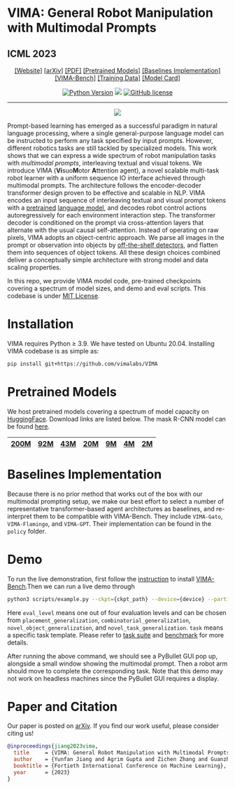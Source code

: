 # VIMA: General Robot Manipulation with Multimodal Prompts
## ICML 2023
<div align="center">

[[Website]](https://vimalabs.github.io/)
[[arXiv]](https://arxiv.org/abs/2210.03094)
[[PDF]](https://vimalabs.github.io/assets/vima_paper.pdf)
[[Pretrained Models]](#Pretrained-Models)
[[Baselines Implementation]](#Baselines-Implementation)
[[VIMA-Bench]](https://github.com/vimalabs/VimaBench)
[[Training Data]](https://huggingface.co/datasets/VIMA/VIMA-Data)
[[Model Card]](model-card.md)

[![Python Version](https://img.shields.io/badge/Python-3.9-blue.svg)](https://github.com/vimalabs/VIMA)
[<img src="https://img.shields.io/badge/Framework-PyTorch-red.svg"/>](https://pytorch.org/)
[![GitHub license](https://img.shields.io/github/license/vimalabs/VIMA)](https://github.com/vimalabs/VIMA/blob/main/LICENSE)
______________________________________________________________________
![](images/pull.png)
</div>

Prompt-based learning has emerged as a successful paradigm in natural language processing, where a single general-purpose language model can be instructed to perform any task specified by input prompts. However, different robotics tasks are still tackled by specialized models. This work shows that we can express a wide spectrum of robot manipulation tasks with *multimodal prompts*, interleaving textual and visual tokens.
We introduce VIMA (**Vi**suo**M**otor **A**ttention agent), a novel scalable multi-task robot learner with a uniform sequence IO interface achieved through multimodal prompts. The architecture follows the encoder-decoder transformer design proven to be effective and scalable in NLP. VIMA encodes an input sequence of interleaving textual and visual prompt tokens with a [pretrained](https://www.deepmind.com/publications/multimodal-few-shot-learning-with-frozen-language-models) [language model](https://ai.googleblog.com/2020/02/exploring-transfer-learning-with-t5.html), and decodes robot control actions autoregressively for each environment interaction step. The transformer decoder is conditioned on the prompt via cross-attention layers that alternate with the usual causal self-attention. Instead of operating on raw pixels, VIMA adopts an object-centric approach. We parse all images in the prompt or observation into objects by [off-the-shelf detectors](https://arxiv.org/abs/1703.06870), and flatten them into sequences of object tokens. All these design choices combined deliver a conceptually simple architecture with strong model and data scaling properties.

In this repo, we provide VIMA model code, pre-trained checkpoints covering a spectrum of model sizes, and demo and eval scripts. This codebase is under [MIT License](LICENSE).

# Installation
VIMA requires Python ≥ 3.9. We have tested on Ubuntu 20.04. Installing VIMA codebase is as simple as:

```bash
pip install git+https://github.com/vimalabs/VIMA
```

# Pretrained Models
We host pretrained models covering a spectrum of model capacity on [HuggingFace](https://huggingface.co/VIMA/VIMA). Download links are listed below. The mask R-CNN model can be found [here](https://huggingface.co/VIMA/VIMA/resolve/main/mask_rcnn.pth).

| [200M](https://huggingface.co/VIMA/VIMA/resolve/main/200M.ckpt) | [92M](https://huggingface.co/VIMA/VIMA/resolve/main/92M.ckpt) | [43M](https://huggingface.co/VIMA/VIMA/resolve/main/43M.ckpt) | [20M](https://huggingface.co/VIMA/VIMA/resolve/main/20M.ckpt) | [9M](https://huggingface.co/VIMA/VIMA/resolve/main/9M.ckpt) | [4M](https://huggingface.co/VIMA/VIMA/resolve/main/4M.ckpt) | [2M](https://huggingface.co/VIMA/VIMA/resolve/main/2M.ckpt)    |
|-----------------------------------------------------------------|---------------------------------------------------------------|---------------------------------------------------------------|---------------------------------------------------------------|-------------------------------------------------------------|-------------------------------------------------------------|-----|

# Baselines Implementation
Because there is no prior method that works out of the box with our multimodal prompting setup, we make our best effort to select a number of representative transformer-based agent architectures as baselines, and re-interpret them to be compatible with VIMA-Bench. They include ```VIMA-Gato```, ```VIMA-Flamingo```, and ```VIMA-GPT```. Their implementation can be found in the ```policy``` folder.

# Demo
To run the live demonstration, first follow the [instruction](https://github.com/vimalabs/VimaBench/tree/main#installation) to install [VIMA-Bench](https://github.com/vimalabs/VimaBench).Then we can run a live demo through

```bash
python3 scripts/example.py --ckpt={ckpt_path} --device={device} --partition={eval_level} --task={task}
```

Here `eval_level` means one out of four evaluation levels and can be chosen from `placement_generalization`, `combinatorial_generalization`, `novel_object_generalization`, and `novel_task_generalization`. `task` means a specific task template. Please refer to [task suite](https://github.com/vimalabs/VimaBench/tree/main#task-suite) and [benchmark](https://github.com/vimalabs/VimaBench/tree/main#evaluation-benchmark) for more details.

After running the above command, we should see a PyBullet GUI pop up, alongside a small window showing the multimodal prompt. Then a robot arm should move to complete the corresponding task. Note that this demo may not work on headless machines since the PyBullet GUI requires a display.

# Paper and Citation

Our paper is posted on [arXiv](https://arxiv.org/abs/2210.03094). If you find our work useful, please consider citing us! 

```bibtex
@inproceedings{jiang2023vima,
  title     = {VIMA: General Robot Manipulation with Multimodal Prompts},
  author    = {Yunfan Jiang and Agrim Gupta and Zichen Zhang and Guanzhi Wang and Yongqiang Dou and Yanjun Chen and Li Fei-Fei and Anima Anandkumar and Yuke Zhu and Linxi Fan},
  booktitle = {Fortieth International Conference on Machine Learning},
  year      = {2023}
}
```
